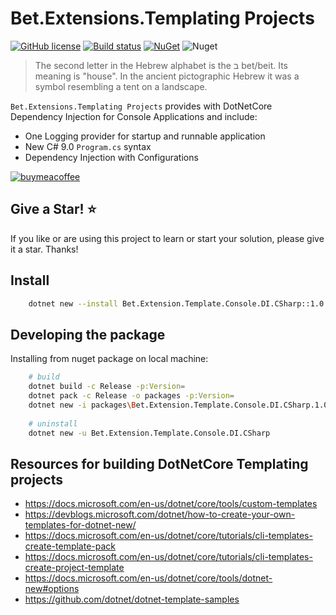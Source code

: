 # Bet.Extensions.Templating Projects

[![GitHub license](https://img.shields.io/badge/license-Apache-blue.svg?style=flat-square)](https://raw.githubusercontent.com/kdcllc/Bet.Extensions.Templating/master/LICENSE)
[![Build status](https://ci.appveyor.com/api/projects/status/14436be6chnyk9dh/branch/master?svg=true)](https://ci.appveyor.com/project/kdcllc/bet-extensions-templating/branch/master)
[![NuGet](https://img.shields.io/nuget/v/Bet.Extension.Template.Console.DI.CSharp.svg)](https://www.nuget.org/packages?q=Bet.Extension.Template.Console.DI.CSharp)
![Nuget](https://img.shields.io/nuget/dt/Bet.Extension.Template.Console.DI.CSharp)


> The second letter in the Hebrew alphabet is the ב bet/beit. Its meaning is "house". In the ancient pictographic Hebrew it was a symbol resembling a tent on a landscape.

`Bet.Extensions.Templating Projects` provides with DotNetCore Dependency Injection for Console Applications and include:

- One Logging provider for startup and runnable application
- New C# 9.0 `Program.cs` syntax
- Dependency Injection with Configurations

[![buymeacoffee](https://www.buymeacoffee.com/assets/img/custom_images/orange_img.png)](https://www.buymeacoffee.com/vyve0og)

## Give a Star! :star:

If you like or are using this project to learn or start your solution, please give it a star. Thanks!

## Install

```bash
    dotnet new --install Bet.Extension.Template.Console.DI.CSharp::1.0.0
```

## Developing the package

Installing from nuget package on local machine:

```bash
    # build 
    dotnet build -c Release -p:Version=
    dotnet pack -c Release -o packages -p:Version=
    dotnet new -i packages\Bet.Extension.Template.Console.DI.CSharp.1.0.4-preview1.nupkg
    
    # uninstall    
    dotnet new -u Bet.Extension.Template.Console.DI.CSharp
```

## Resources for building DotNetCore Templating projects

- https://docs.microsoft.com/en-us/dotnet/core/tools/custom-templates
- https://devblogs.microsoft.com/dotnet/how-to-create-your-own-templates-for-dotnet-new/
- https://docs.microsoft.com/en-us/dotnet/core/tutorials/cli-templates-create-template-pack
- https://docs.microsoft.com/en-us/dotnet/core/tutorials/cli-templates-create-project-template
- https://docs.microsoft.com/en-us/dotnet/core/tools/dotnet-new#options
- https://github.com/dotnet/dotnet-template-samples
